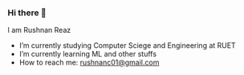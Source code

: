### Hi there 👋


I am Rushnan Reaz

-  I’m currently studying Computer Sciege and Engineering at RUET
-  I’m currently learning ML and other stuffs
-  How to reach me: rushnanc01@gmail.com

